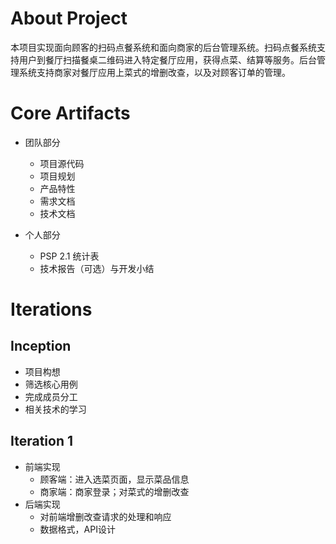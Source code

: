 # About Project
本项目实现面向顾客的扫码点餐系统和面向商家的后台管理系统。扫码点餐系统支持用户到餐厅扫描餐桌二维码进入特定餐厅应用，获得点菜、结算等服务。后台管理系统支持商家对餐厅应用上菜式的增删改查，以及对顾客订单的管理。

# Core Artifacts
* 团队部分
  * 项目源代码
  * 项目规划
  * 产品特性
  * 需求文档
  * 技术文档
  
 * 个人部分
   * PSP 2.1 统计表
   * 技术报告（可选）与开发小结
# Iterations
## Inception
* 项目构想
* 筛选核心用例
* 完成成员分工
* 相关技术的学习

## Iteration 1
* 前端实现
  * 顾客端：进入选菜页面，显示菜品信息
  * 商家端：商家登录；对菜式的增删改查
* 后端实现
  * 对前端增删改查请求的处理和响应
  * 数据格式，API设计
